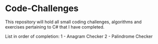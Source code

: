 # Code-Challenges

This repository will hold all small coding challenges, algorithms and exercises pertaining to C# that I have completed.

List in order of completion:
1 - Anagram Checker
2 - Palindrome Checker
